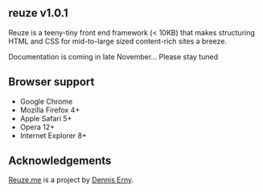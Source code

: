<div id="readme" class="announce instapaper_body md" data-path="/">
<article class="markdown-body entry-content" itemprop="mainContentOfPage">
<h1><a name="reuze-v101" class="anchor" href="#reuze-v101"><span class="mini-icon mini-icon-link"></span></a>reuze v1.0.1</h1>
<p>Reuze is a teeny-tiny front end framework (&lt; 10KB) that makes structuring HTML and CSS for mid-to-large sized content-rich sites a breeze.</p>
<p>Documentation is coming in late November... Please stay tuned</p>
<h2><a name="browser-support" class="anchor" href="#browser-support"><span class="mini-icon mini-icon-link"></span></a>Browser support</h2>
<ul>
<li>Google Chrome</li>
<li>Mozilla Firefox 4+</li>
<li>Apple Safari 5+</li>
<li>Opera 12+</li>
<li>Internet Explorer 8+</li>
</ul>
<h2><a name="acknowledgements" class="anchor" href="#acknowledgements"><span class="mini-icon mini-icon-link"></span></a>Acknowledgements</h2>
<p><a href="http://reuze.me">Reuze.me</a> is a project by <a href="http://twitter/denniserny">Dennis Erny</a>.</p>
</article>
</div>



